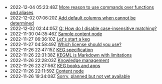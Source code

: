* 2022-12-04 05:23:48Z [More reason to use commands over functions and aliases](../14)
* 2022-12-02 07:06:20Z [Add default columns when cannot be determined](../13)
* 2022-12-02 02:44:05Z [Q: How do I disable case-insensitive matching?](../11)
* 2022-11-30 04:35:46Z [Sample content node](../9)
* 2022-11-27 06:36:10Z [Let's start a keg](../5)
* 2022-11-27 04:58:49Z [Which license should you use?](../7)
* 2022-11-26 22:47:15Z [KEG specification](../6)
* 2022-11-26 22:31:38Z [KEGML is Markdown with limitations](../4)
* 2022-11-26 22:28:03Z [Knowledge management](../1)
* 2022-11-26 22:27:56Z [KEG books and apps](../3)
* 2022-11-26 22:11:59Z [Content node](../2)
* 2022-11-26 19:34:08Z [Sorry, planned but not yet available](../0)
